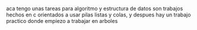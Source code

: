 aca tengo unas tareas para algoritmo y estructura de datos son trabajos hechos en c orientados a usar pilas listas y colas, y despues hay un trabajo practico donde empiezo a trabajar en arboles

